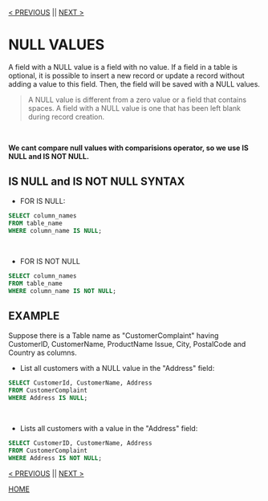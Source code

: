 [< PREVIOUS](insertinto.md) || [NEXT >](update.md)

# NULL VALUES

A field with a NULL value is a field with no value. If a field in a table is optional, it is possible to insert a 
new record or update a record without adding a value to this field. Then, the field will be saved with a NULL values.

> A NULL value is different from a zero value or a field that contains spaces. A field with a NULL value 
is one that has been left blank during record creation.

<br />

**We cant compare null values with comparisions operator, so we use IS NULL and IS NOT NULL.**

## IS NULL and IS NOT NULL SYNTAX

+ FOR IS NULL:
```sql
SELECT column_names
FROM table_name
WHERE column_name IS NULL;
``` 

<br />

+ FOR IS NOT NULL
```sql
SELECT column_names
FROM table_name
WHERE column_name IS NOT NULL;
```

## EXAMPLE

Suppose there is a Table name as "CustomerComplaint" having CustomerID, CustomerName, ProductName
Issue, City, PostalCode and Country as columns.

+ List all customers with a NULL value in the "Address" field: 
```sql
SELECT CustomerId, CustomerName, Address
FROM CustomerComplaint
WHERE Address IS NULL;
```

<br />

+ Lists all customers with a value in the "Address" field:
```sql
SELECT CustomerID, CustomerName, Address
FROM CustomerComplaint
WHERE Address IS NOT NULL;
```

[< PREVIOUS](insertinto.md) || [NEXT >](update.md)

[HOME](README.md)
